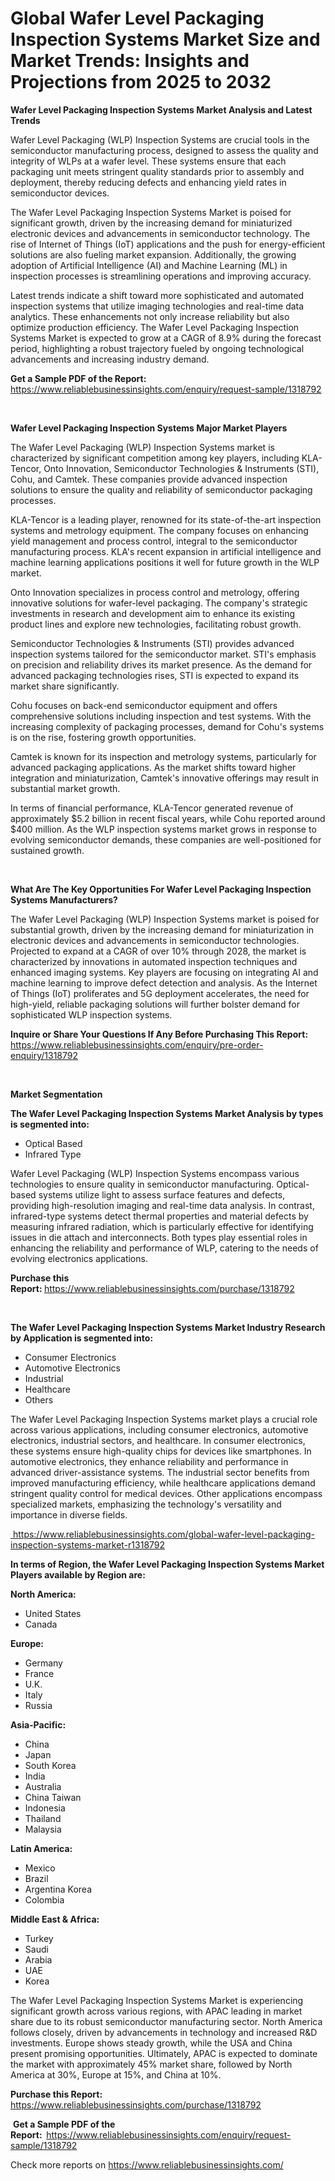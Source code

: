 <p><h1>Global Wafer Level Packaging Inspection Systems Market Size and Market Trends: Insights and Projections from 2025 to 2032</h1></p><p><strong>Wafer Level Packaging Inspection Systems Market Analysis and Latest Trends</strong></p>
<p><p>Wafer Level Packaging (WLP) Inspection Systems are crucial tools in the semiconductor manufacturing process, designed to assess the quality and integrity of WLPs at a wafer level. These systems ensure that each packaging unit meets stringent quality standards prior to assembly and deployment, thereby reducing defects and enhancing yield rates in semiconductor devices.</p><p>The Wafer Level Packaging Inspection Systems Market is poised for significant growth, driven by the increasing demand for miniaturized electronic devices and advancements in semiconductor technology. The rise of Internet of Things (IoT) applications and the push for energy-efficient solutions are also fueling market expansion. Additionally, the growing adoption of Artificial Intelligence (AI) and Machine Learning (ML) in inspection processes is streamlining operations and improving accuracy.</p><p>Latest trends indicate a shift toward more sophisticated and automated inspection systems that utilize imaging technologies and real-time data analytics. These enhancements not only increase reliability but also optimize production efficiency. The Wafer Level Packaging Inspection Systems Market is expected to grow at a CAGR of 8.9% during the forecast period, highlighting a robust trajectory fueled by ongoing technological advancements and increasing industry demand.</p></p>
<p><strong>Get a Sample PDF of the Report:&nbsp;</strong> <a href="https://www.reliablebusinessinsights.com/enquiry/request-sample/1318792?utm_campaign=3035&utm_medium=2&utm_source=Github&utm_content=ia&utm_term=29032025&utm_id=wafer-level-packaging-inspection-systems">https://www.reliablebusinessinsights.com/enquiry/request-sample/1318792</a></p>
<p>&nbsp;</p>
<p><strong>Wafer Level Packaging Inspection Systems Major Market Players</strong></p>
<p><p>The Wafer Level Packaging (WLP) Inspection Systems market is characterized by significant competition among key players, including KLA-Tencor, Onto Innovation, Semiconductor Technologies & Instruments (STI), Cohu, and Camtek. These companies provide advanced inspection solutions to ensure the quality and reliability of semiconductor packaging processes.</p><p>KLA-Tencor is a leading player, renowned for its state-of-the-art inspection systems and metrology equipment. The company focuses on enhancing yield management and process control, integral to the semiconductor manufacturing process. KLA's recent expansion in artificial intelligence and machine learning applications positions it well for future growth in the WLP market.</p><p>Onto Innovation specializes in process control and metrology, offering innovative solutions for wafer-level packaging. The company's strategic investments in research and development aim to enhance its existing product lines and explore new technologies, facilitating robust growth. </p><p>Semiconductor Technologies & Instruments (STI) provides advanced inspection systems tailored for the semiconductor market. STI's emphasis on precision and reliability drives its market presence. As the demand for advanced packaging technologies rises, STI is expected to expand its market share significantly.</p><p>Cohu focuses on back-end semiconductor equipment and offers comprehensive solutions including inspection and test systems. With the increasing complexity of packaging processes, demand for Cohu's systems is on the rise, fostering growth opportunities.</p><p>Camtek is known for its inspection and metrology systems, particularly for advanced packaging applications. As the market shifts toward higher integration and miniaturization, Camtek's innovative offerings may result in substantial market growth.</p><p>In terms of financial performance, KLA-Tencor generated revenue of approximately $5.2 billion in recent fiscal years, while Cohu reported around $400 million. As the WLP inspection systems market grows in response to evolving semiconductor demands, these companies are well-positioned for sustained growth.</p></p>
<p>&nbsp;</p>
<p><strong>What Are The Key Opportunities For Wafer Level Packaging Inspection Systems Manufacturers?</strong></p>
<p><p>The Wafer Level Packaging (WLP) Inspection Systems market is poised for substantial growth, driven by the increasing demand for miniaturization in electronic devices and advancements in semiconductor technologies. Projected to expand at a CAGR of over 10% through 2028, the market is characterized by innovations in automated inspection techniques and enhanced imaging systems. Key players are focusing on integrating AI and machine learning to improve defect detection and analysis. As the Internet of Things (IoT) proliferates and 5G deployment accelerates, the need for high-yield, reliable packaging solutions will further bolster demand for sophisticated WLP inspection systems.</p></p>
<p><strong>Inquire or Share Your Questions If Any Before Purchasing This Report:</strong> <a href="https://www.reliablebusinessinsights.com/enquiry/pre-order-enquiry/1318792?utm_campaign=3035&utm_medium=2&utm_source=Github&utm_content=ia&utm_term=29032025&utm_id=wafer-level-packaging-inspection-systems">https://www.reliablebusinessinsights.com/enquiry/pre-order-enquiry/1318792</a></p>
<p>&nbsp;</p>
<p><strong>Market Segmentation</strong></p>
<p><strong>The Wafer Level Packaging Inspection Systems Market Analysis by types is segmented into:</strong></p>
<p><ul><li>Optical Based</li><li>Infrared Type</li></ul></p>
<p><p>Wafer Level Packaging (WLP) Inspection Systems encompass various technologies to ensure quality in semiconductor manufacturing. Optical-based systems utilize light to assess surface features and defects, providing high-resolution imaging and real-time data analysis. In contrast, infrared-type systems detect thermal properties and material defects by measuring infrared radiation, which is particularly effective for identifying issues in die attach and interconnects. Both types play essential roles in enhancing the reliability and performance of WLP, catering to the needs of evolving electronics applications.</p></p>
<p><strong>Purchase this Report:&nbsp;</strong><a href="https://www.reliablebusinessinsights.com/purchase/1318792?utm_campaign=3035&utm_medium=2&utm_source=Github&utm_content=ia&utm_term=29032025&utm_id=wafer-level-packaging-inspection-systems">https://www.reliablebusinessinsights.com/purchase/1318792</a></p>
<p>&nbsp;</p>
<p><strong>The Wafer Level Packaging Inspection Systems Market Industry Research by Application is segmented into:</strong></p>
<p><ul><li>Consumer Electronics</li><li>Automotive Electronics</li><li>Industrial</li><li>Healthcare</li><li>Others</li></ul></p>
<p><p>The Wafer Level Packaging Inspection Systems market plays a crucial role across various applications, including consumer electronics, automotive electronics, industrial sectors, and healthcare. In consumer electronics, these systems ensure high-quality chips for devices like smartphones. In automotive electronics, they enhance reliability and performance in advanced driver-assistance systems. The industrial sector benefits from improved manufacturing efficiency, while healthcare applications demand stringent quality control for medical devices. Other applications encompass specialized markets, emphasizing the technology's versatility and importance in diverse fields.</p></p>
<p><a href="https://www.reliablebusinessinsights.com/global-wafer-level-packaging-inspection-systems-market-r1318792?utm_campaign=3035&utm_medium=2&utm_source=Github&utm_content=ia&utm_term=29032025&utm_id=wafer-level-packaging-inspection-systems">&nbsp;https://www.reliablebusinessinsights.com/global-wafer-level-packaging-inspection-systems-market-r1318792</a></p>
<p><strong>In terms of Region, the Wafer Level Packaging Inspection Systems Market Players available by Region are:</strong></p>
<p>
    <p> <strong> North America: </strong>
        <ul>
            <li>United States</li>
            <li>Canada</li>
        </ul>
        </p> 
    <p> <strong> Europe: </strong>
        <ul>
            <li>Germany</li>
            <li>France</li>
            <li>U.K.</li>
            <li>Italy</li>
            <li>Russia</li>
        </ul>
        </p> 
    <p> <strong> Asia-Pacific: </strong>
        <ul>
            <li>China</li>
            <li>Japan</li>
            <li>South Korea</li>
            <li>India</li>
            <li>Australia</li>
            <li>China Taiwan</li>
            <li>Indonesia</li>
            <li>Thailand</li>
            <li>Malaysia</li>
        </ul>
        </p> 
    <p> <strong> Latin America: </strong>
        <ul>
            <li>Mexico</li>
            <li>Brazil</li>
            <li>Argentina Korea</li>
            <li>Colombia</li>
        </ul>
        </p> 
    <p> <strong> Middle East & Africa: </strong>
        <ul>
            <li>Turkey</li>
            <li>Saudi</li>
            <li>Arabia</li>
            <li>UAE</li>
            <li>Korea</li>
        </ul>
    </p>
    </p>
<p><p>The Wafer Level Packaging Inspection Systems Market is experiencing significant growth across various regions, with APAC leading in market share due to its robust semiconductor manufacturing sector. North America follows closely, driven by advancements in technology and increased R&D investments. Europe shows steady growth, while the USA and China present promising opportunities. Ultimately, APAC is expected to dominate the market with approximately 45% market share, followed by North America at 30%, Europe at 15%, and China at 10%.</p></p>
<p><strong>Purchase this Report: </strong><a href="https://www.reliablebusinessinsights.com/purchase/1318792?utm_campaign=3035&utm_medium=2&utm_source=Github&utm_content=ia&utm_term=29032025&utm_id=wafer-level-packaging-inspection-systems">https://www.reliablebusinessinsights.com/purchase/1318792</a></p>
<p>&nbsp;<strong>Get a Sample PDF of the Report:&nbsp;&nbsp;</strong><a href="https://www.reliablebusinessinsights.com/enquiry/request-sample/1318792?utm_campaign=3035&utm_medium=2&utm_source=Github&utm_content=ia&utm_term=29032025&utm_id=wafer-level-packaging-inspection-systems">https://www.reliablebusinessinsights.com/enquiry/request-sample/1318792</a></p>
<p><strong></strong></p>
<p>Check more reports on <a href="https://www.reliablebusinessinsights.com/?utm_campaign=3035&utm_medium=2&utm_source=Github&utm_content=ia&utm_term=29032025&utm_id=wafer-level-packaging-inspection-systems">https://www.reliablebusinessinsights.com/</a></p>